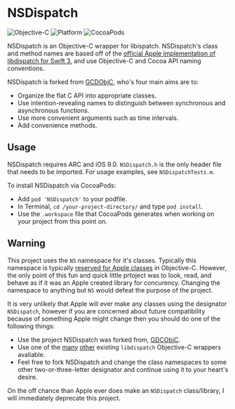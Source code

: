 # NSDispatch

![Objective-C](https://img.shields.io/badge/lang-Obj--C-438EFF.svg)
![Platform](https://img.shields.io/badge/platform-iOS%20%2F%20OS%20X-lightgrey.svg)
![CocoaPods](https://img.shields.io/cocoapods/v/NSDispatch.svg)

NSDispatch is an Objective-C wrapper for libispatch. NSDispatch's class and method names are based off of the [official Apple implementation of libdispatch for Swift 3](https://github.com/apple/swift-evolution/blob/master/proposals/0088-libdispatch-for-swift3.md), and use Objective-C and Cocoa API naming conventions.

NSDispatch is forked from [GCDObjC](https://github.com/mjmsmith/gcdobjc), who's four main aims are to:

* Organize the flat C API into appropriate classes.
* Use intention-revealing names to distinguish between synchronous and asynchronous functions. 
* Use more convenient arguments such as time intervals.
* Add convenience methods.

## Usage

NSDispatch requires ARC and iOS 9.0. `NSDispatch.h` is the only header file that needs to be imported. For usage examples, see `NSDispatchTests.m`.

To install NSDispatch via CocoaPods:

- Add `pod 'NSDispatch'` to your podfile.
- In Terminal, `cd /your-project-directory/` and type `pod install`.
- Use the `.workspace` file that CocoaPods generates when working on your project from this point on.

## Warning

This project uses the `NS` namespace for it's classes. Typically this namespace is typically [reserved for Apple classes](https://developer.apple.com/library/ios/documentation/Cocoa/Conceptual/ProgrammingWithObjectiveC/Conventions/Conventions.html) in Objective-C. However, the only point of this fun and quick little prtoject was to look, read, and behave as if it was an Apple created library for concurency. Changing the namespace to anything but `NS` would defeat the purpose of the project.

It is very unlikely that Apple will ever make any classes using the designator `NSDispatch`, however if you are concerned about future compatibility because of something Apple might change then you should do one of the following things:
- Use the project NSDispatch was forked from, [GDCObjC](https://github.com/mjmsmith/gcdobjc).
- Use one of the [many](https://github.com/Tricertops/Grand-Object-Dispatch) [other](https://github.com/rsms/LazyDispatch) existing `libdispatch` Objective-C wrappers avaliable.
- Feel free to fork NSDispatch and change the class namespaces to some other two-or-three-letter designator and continue using it to your heart's desire.

On the off chance than Apple ever does make an `NSDispatch` class/library, I will immediately deprecate this project.
